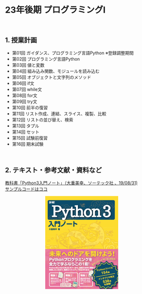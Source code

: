 # 23年後期 プログラミングI

<br>

## 1. 授業計画

- 第01回 ガイダンス、プログラミング言語Python ※登録調整期間
- 第02回 プログラミング言語Python
- 第03回 値と変数
- 第04回 組み込み関数、モジュールを読み込む
- 第05回 オブジェクトと文字列のメソッド
- 第06回 if文
- 第07回 while文
- 第08回 for文
- 第09回 try文
- 第10回 前半の復習
- 第11回 リスト作成、連結、スライス、複製、比較
- 第12回 リストの並び替え、検索
- 第13回 タプル
- 第14回 セット
- 第15回 試験前復習
- 第16回 期末試験

<br>

## 2. テキスト・参考文献・資料など

[教科書「Python3入門ノート」（大重美幸、ソーテック社 、19/08/31) ](https://www.amazon.co.jp/dp/4800711673/) <br>
[サンプルコードはココ](http://www.sotechsha.co.jp/sp/1167/)
<div align="center">
<img src="./etc/image/python3_intro_large.jpg" alt="Python3入門ノート" title="Python3入門ノート" width=240>
</div>

<br>

